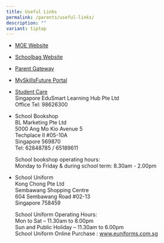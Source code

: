 ```yaml
---
title: Useful Links
permalink: /parents/useful-links/
description: ""
variant: tiptap
---
```

<ul data-tight="true" class="tight">
<li>
<p><a href="http://www.moe.gov.sg/" rel="noopener noreferrer nofollow" target="_blank">MOE Website</a>
</p>
</li>
<li>
<p><a href="http://schoolbag.sg/" rel="noopener noreferrer nofollow" target="_blank">Schoolbag Website</a>
</p>
</li>
<li>
<p><a href="https://pg.moe.edu.sg/" rel="noopener noreferrer nofollow" target="_blank">Parent Gateway</a>
</p>
</li>
<li>
<p><a href="https://www.myskillsfuture.gov.sg/content/student/en/secondary.html" rel="noopener noreferrer nofollow" target="_blank">MySkillsFuture Portal</a>
</p>
</li>
<li>
<p><a href="https://singaporeedusmart.com.sg/" rel="noopener noreferrer nofollow" target="_blank">Student Care</a> 
<br>Singapore EduSmart Learning Hub Pte Ltd
<br>Office Tel: 98626300</p>
</li>
<li>
<p>School Bookshop
<br>BL Marketing Pte Ltd
<br>5000 Ang Mo Kio Avenue 5
<br>Techplace II #05-10A
<br>Singapore 569870
<br>Tel: 62848785 / 65189611</p>
<p>School bookshop operating hours:
<br>Monday to Friday &amp; during school term: 8.30am - 2.00pm</p>
</li>
<li>
<p>School Uniform
<br>Kong Chong Pte Ltd
<br>Sembawang Shopping Centre
<br>604 Sembawang Road #02-13
<br>Singapore 758459
<br>
</p>
<p>School Uniform Operating Hours:
<br>Mon to Sat – 11.30am to 8.00pm
<br>Sun and Public Holiday – 11.30am to 6.00pm
<br>School Uniform Online Purchase : <a href="https://www.euniforms.com.sg/shop/" rel="noopener nofollow" target="_blank">www.euniforms.com.sg</a>
</p>
<p></p>
</li>
</ul>
<p>
<br>
</p>
<p></p>
<p></p>
<p></p>
<p></p>
<p></p>